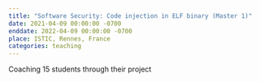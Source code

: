 ```yaml
---
title: "Software Security: Code injection in ELF binary (Master 1)"
date: 2021-04-09 00:00:00 -0700
enddate: 2022-04-09 00:00:00 -0700
place: ISTIC, Rennes, France
categories: teaching
---
```

Coaching 15 students through their project 